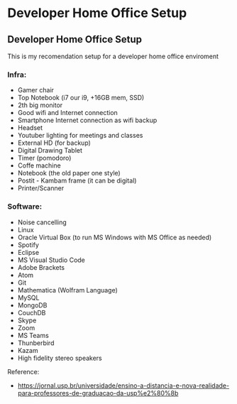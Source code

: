 # Developer Home Office Setup
## Developer Home Office Setup

This is my recomendation setup for a developer home office enviroment

### Infra:

- Gamer chair
- Top Notebook (i7 our i9, +16GB mem, SSD)
- 2th big monitor
- Good wifi and Internet connection
- Smartphone Internet connection as wifi backup
- Headset
- Youtuber lighting for meetings and classes
- External HD (for backup)
- Digital Drawing Tablet
- Timer (pomodoro)
- Coffe machine
- Notebook (the old paper one style)
- Postit - Kambam frame (it can be digital)
- Printer/Scanner

### Software:

- Noise cancelling
- Linux
- Oracle Virtual Box (to run MS Windows with MS Office as needed)
- Spotify
- Eclipse
- MS Visual Studio Code
- Adobe Brackets
- Atom
- Git
- Mathematica (Wolfram Language)
- MySQL
- MongoDB
- CouchDB
- Skype
- Zoom
- MS Teams
- Thunberbird
- Kazam
- High fidelity stereo speakers

Reference:

- https://jornal.usp.br/universidade/ensino-a-distancia-e-nova-realidade-para-professores-de-graduacao-da-usp%e2%80%8b
